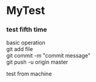 # MyTest
### test fifth time ###

basic operation  
git add file  
git commit -m "commit message"  
git push -u origin master  

test from machine

